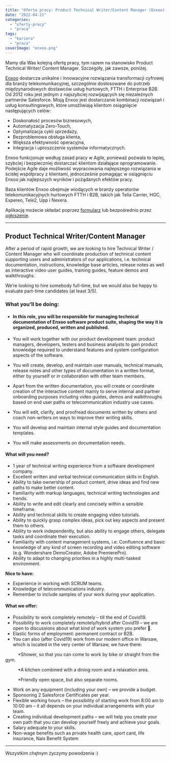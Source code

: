 ```yaml
---
title: "Oferta pracy: Product Technical Writer/Content Manager (Enxoo) - Warszawa lub 100% zdalnie"
date: "2022-04-21"
categories: 
  - "oferty-pracy"
  - "praca"
tags: 
  - "kariera"
  - "praca"
coverImage: "enxoo.png"
---
```


Mamy dla Was kolejną ofertę pracy, tym razem na stanowisko Product Technical Writer/ Content Manager. Szczegóły, jak zawsze, poniżej.

[Enxoo](https://enxoo.com/) dostarcza unikalne i innowacyjne rozwiązania transformacji cyfrowej dla branży telekomunikacyjnej, szczególnie dostosowane do potrzeb międzynarodowych dostawców usług hurtowych, FTTH i Enterprise B2B. Od 2012 roku jest jednym z najszybciej rozwijających się niezależnych partnerów Salesforce. Misją Enxoo jest dostarczanie kombinacji rozwiązań i usług konsultingowych, które umożliwiają klientom osiągnięcie następujących celów:

- Doskonałość procesów biznesowych,
- Automatyzacja Zero-Touch,
- Optymalizacja cykli sprzedaży,
- Bezproblemowa obsługa klienta,
- Większa efektywność operacyjna,
- Integracja i uproszczenie systemów informatycznych.

Enxoo funkcjonuje według zasad pracy w Agile, ponieważ pozwala to lepiej, szybciej i bezpieczniej dostarczać klientom działające oprogramowanie. Podejście Agile daje możliwość wypracowania najlepszego rozwiązania w ścisłej współpracy z klientami, jednocześnie pomagając w osiągnięciu Enxoo jak najlepszych wyników i pożądanych efektów pracy.

Baza klientów Enxoo obejmuje wiodących w branży operatorów telekomunikacyjnych hurtowych FTTH i B2B, takich jak Telia Carrier, HGC, Expereo, Tele2, Upp i Nexera.

Aplikację możecie składać poprzez [formularz](https://enxoo.secure.force.com/recruit/?announcementId=a0V3x00000TaFRA&p=inne) lub bezpośrednio przez [ogłoszenie](https://enxoo.com/jobs/product-technical-writer-content-manager/).

* * *

## Product Technical Writer/Content Manager

After a period of rapid growth, we are looking to hire Technical Writer / Content Manager who will coordinate production of technical content supporting users and administrators of our applications, i.e. technical documentation, instructions, knowledge base articles, release notes as well as interactive video user guides, training guides, feature demos and walkthroughs.

We’re looking to hire somebody full-time, but we would also be happy to evaluate part-time candidates (at least 3/5).

### What you’ll be doing:

- #### In this role, you will be responsible for managing technical documentation of Enxoo software product suite, shaping the way it is organized, produced, written and published.
    
- You will work together with our product development team: product managers, developers, testers and business analysts to gain product knowledge required to understand features and system configuration aspects of the software.
- You will create, develop, and maintain user manuals, technical manuals, release notes and other types of documentation in a written format, either by yourself or in collaboration with other team members.
- Apart from the written documentation, you will create or coordinate creation of the interactive content mainly to serve internal and partner onboarding purposes including video guides, demos and walkthroughs based on end user paths or telecommunication industry use cases.
- You will edit, clarify, and proofread documents written by others and coach non-writers on ways to improve their writing skills.
- You will develop and maintain internal style guides and documentation templates.
- You will make assessments on documentation needs.

#### What will you need?

- 1 year of technical writing experience from a software development company.
- Excellent written and verbal technical communication skills in English.
- Ability to take ownership of product content, drive ideas and find new paths to make better content.
- Familiarity with markup languages, technical writing technologies and trends.
- Ability to write and edit clearly and concisely within a sensible timeframe.
- Ability and technical skills to create engaging video tutorials.
- Ability to quickly grasp complex ideas, pick out key aspects and present them to others.
- Ability to work independently, but also ability to engage others, delegate tasks and coordinate their execution.
- Familiarity with content management systems, i.e. Confluence and basic knowledge of any kind of screen recording and video editing software (e.g. Wondershare DemoCreator, Adobe PremierePro).
- Ability to adapt to changing priorities in a highly multi-tasked environment.

**Nice to have:**

- Experience in working with SCRUM teams.
- Knowledge of telecommunications industry.
- Remember to include samples of your work during your application.

#### What we offer:

- Possibility to work completely remotely – till the end of Covid19.
- Possibility to work completely remotely/hybrid after Covid19 – we are open to discussions about what kind of work system you prefer 🙂.
- Elastic forms of employment: permanent contract or B2B.
- You can also (after Covid19) work from our modern office in Warsaw, which is located in the very center of Warsaw, we have there:

          \*Shower, so that you can come to work by bike or straight from the gym.

          \*A kitchen combined with a dining room and a relaxation area.

          \*Friendly open space, but also separate rooms.

- Work on any equipment (including your own) – we provide a budget.
- Sponsoring 2 Salesforce Certificates per year.
- Flexible working hours – the possibility of starting work from 8:00 am to 10:00 am – it all depends on your individual arrangements with your team.
- Creating individual development paths – we will help you create your own path that you can develop yourself freely and achieve your goals.
- Salary adequate to your skills.
- Non-wage benefits such as private health care, sport card, life insurance, Nais Benefit System

* * *

Wszystkim chętnym życzymy powodzenia :)
